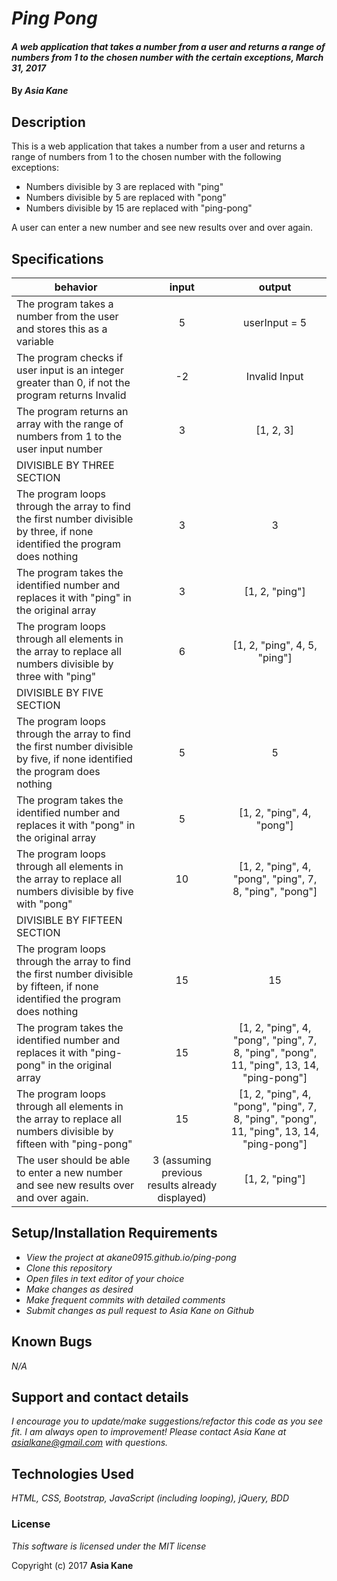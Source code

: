 # _Ping Pong_

#### _A web application that takes a number from a user and returns a range of numbers from 1 to the chosen number with the certain exceptions, March 31, 2017_

#### By _**Asia Kane**_

## Description

This is a web application that takes a number from a user and returns a range of numbers from 1 to the chosen number with the following exceptions:

* Numbers divisible by 3 are replaced with "ping"
* Numbers divisible by 5 are replaced with "pong"
* Numbers divisible by 15 are replaced with "ping-pong"

A user can enter a new number and see new results over and over again.

## Specifications
| behavior |  input   |  output  |
|----------|:--------:|:--------:|
|The program takes a number from the user and stores this as a variable| 5 | userInput = 5 |
|The program checks if user input is an integer greater than 0, if not the program returns Invalid | -2 | Invalid Input |
|The program returns an array with the range of numbers from 1 to the user input number | 3 | [1, 2, 3] |
|DIVISIBLE BY THREE SECTION|||
|The program loops through the array to find the first number divisible by three, if none identified the program does nothing | 3 | 3 |
|The program takes the identified number and replaces it with "ping" in the original array | 3 | [1, 2, "ping"] |
|The program loops through all elements in the array to replace all numbers divisible by three with "ping"| 6 | [1, 2, "ping", 4, 5, "ping"] |
|DIVISIBLE BY FIVE SECTION|||
|The program loops through the array to find the first number divisible by five, if none identified the program does nothing | 5 | 5 |
|The program takes the identified number and replaces it with "pong" in the original array | 5 | [1, 2, "ping", 4, "pong"] |
|The program loops through all elements in the array to replace all numbers divisible by five with "pong"| 10 | [1, 2, "ping", 4, "pong", "ping", 7, 8, "ping", "pong"] |
|DIVISIBLE BY FIFTEEN SECTION|||
|The program loops through the array to find the first number divisible by fifteen, if none identified the program does nothing | 15 | 15 |
|The program takes the identified number and replaces it with "ping-pong" in the original array | 15 | [1, 2, "ping", 4, "pong", "ping", 7, 8, "ping", "pong", 11, "ping", 13, 14, "ping-pong"] |
|The program loops through all elements in the array to replace all numbers divisible by fifteen with "ping-pong"| 15 | [1, 2, "ping", 4, "pong", "ping", 7, 8, "ping", "pong", 11, "ping", 13, 14, "ping-pong"] |
|The user should be able to enter a new number and see new results over and over again.| 3 (assuming previous results already displayed) | [1, 2, "ping"] |


## Setup/Installation Requirements

* _View the project at akane0915.github.io/ping-pong_
* _Clone this repository_
* _Open files in text editor of your choice_
* _Make changes as desired_
* _Make frequent commits with detailed comments_
* _Submit changes as pull request to Asia Kane on Github_

## Known Bugs

_N/A_

## Support and contact details

_I encourage you to update/make suggestions/refactor this code as you see fit. I am always open to improvement! Please contact Asia Kane at asialkane@gmail.com with questions._

## Technologies Used

_HTML, CSS, Bootstrap, JavaScript (including looping), jQuery, BDD_

### License

*This software is licensed under the MIT license*

Copyright (c) 2017 **Asia Kane**
